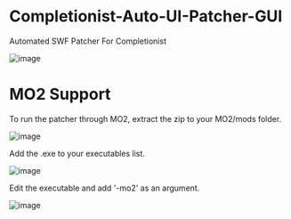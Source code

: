 # Completionist-Auto-UI-Patcher-GUI
 Automated SWF Patcher For Completionist

![image](https://github.com/Faen668/Completionist-Auto-UI-Patcher-GUI/assets/42012063/1dd1c98f-56a4-4598-b043-ebcfe9f0ca4a)

# MO2 Support
To run the patcher through MO2, extract the zip to your MO2/mods folder.

![image](https://github.com/user-attachments/assets/9c836cd4-1e6f-471f-a1e5-084a509247bf)

Add the .exe to your executables list.

![image](https://github.com/user-attachments/assets/ade4b4ae-566e-43ac-8daa-16c1fc8817d4)

Edit the executable and add '-mo2' as an argument.

![image](https://github.com/user-attachments/assets/fe77f038-3ac8-4f0b-912c-d59c98e6cf37)

